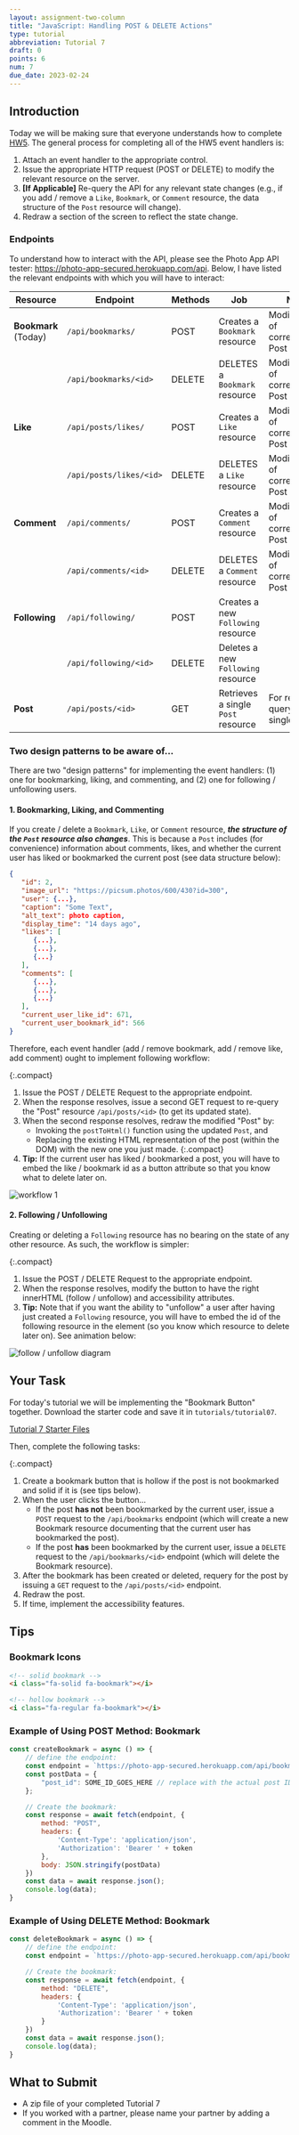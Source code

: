```yaml
---
layout: assignment-two-column
title: "JavaScript: Handling POST & DELETE Actions"
type: tutorial
abbreviation: Tutorial 7
draft: 0
points: 6
num: 7
due_date: 2023-02-24
---
```


<!-- <style>
    .medium {
        margin: auto;
    }
</style> -->

## Introduction
Today we will be making sure that everyone understands how to complete [HW5](hw05). The general process for completing all of the HW5 event handlers is:

1. Attach an event handler to the appropriate control.
1. Issue the appropriate HTTP request (POST or DELETE) to modify the relevant resource on the server.
1. **[If Applicable]** Re-query the API for any relevant state changes (e.g., if you add / remove a `Like`, `Bookmark`, or `Comment` resource, the data structure of the `Post` resource will change).
1. Redraw a section of the screen to reflect the state change.

### Endpoints 
To understand how to interact with the API, please see the Photo App API tester: <a href="https://photo-app-secured.herokuapp.com/api" target="_blank">https://photo-app-secured.herokuapp.com/api</a>. Below, I have listed the relevant endpoints with which you will have to interact:


| Resource | Endpoint | Methods | Job | Notes |
|--|--|--|--|--|
| **Bookmark** (Today) | `/api/bookmarks/` | POST | Creates a `Bookmark` resource | Modifies state of corresponding Post |
|  | `/api/bookmarks/<id>` | DELETE | DELETES a `Bookmark` resource  | Modifies state of corresponding Post |
| **Like** | `/api/posts/likes/` | POST | Creates a `Like` resource | Modifies state of corresponding Post |
|  | `/api/posts/likes/<id>` | DELETE | DELETES a `Like` resource | Modifies state of corresponding Post |
| **Comment** | `/api/comments/` | POST | Creates a `Comment` resource | Modifies state of corresponding Post |
|  | `/api/comments/<id>` | DELETE | DELETES a `Comment` resource | Modifies state of corresponding Post |
| **Following** | `/api/following/` | POST | Creates a new `Following` resource  |  |
|  | `/api/following/<id>` | DELETE | Deletes a new `Following` resource  |  |
| **Post** | `/api/posts/<id>` | GET | Retrieves a single `Post` resource  | For re-querying a single Post |


### Two design patterns to be aware of...

There are two "design patterns" for implementing the event handlers: (1) one for bookmarking, liking, and commenting, and (2) one for following / unfollowing users.

#### 1. Bookmarking, Liking, and Commenting
If you create / delete a `Bookmark`, `Like`, or `Comment` resource, ***the structure of the `Post` resource also changes***. This is because a `Post` includes (for convenience) information about comments, likes, and whether the current user has liked or bookmarked the current post (see data structure below): 

```json
{
   "id": 2,
   "image_url": "https://picsum.photos/600/430?id=300",
   "user": {...},
   "caption": "Some Text",
   "alt_text": photo caption,
   "display_time": "14 days ago",
   "likes": [
      {...},
      {...},
      {...}
   ],
   "comments": [
      {...},
      {...},
      {...}
   ],
   "current_user_like_id": 671,
   "current_user_bookmark_id": 566
}
```

Therefore, each event handler (add / remove bookmark, add / remove like, add comment) ought to implement following workflow:

{:.compact}
1. Issue the POST / DELETE Request to the appropriate endpoint.
2. When the response resolves, issue a second GET request to re-query the "Post" resource `/api/posts/<id>` (to get its updated state).
3. When the second response resolves, redraw the modified "Post" by:
    * Invoking the `postToHtml()` function using the updated `Post`, and 
    * Replacing the existing HTML representation of the post (within the DOM) with the new one you just made.
    {:.compact}
4. **Tip:** If the current user has liked / bookmarked a post, you will have to embed the like / bookmark id as a button attribute so that you know what to delete later on.


<img class="frame large" src="/spring2023/assets/images/tutorials/tutorial07/workflow1.gif" alt="workflow 1" />

#### 2. Following / Unfollowing
Creating or deleting a `Following` resource has no bearing on the state of any other resource. As such, the workflow is simpler:

{:.compact}
1. Issue the POST / DELETE Request to the appropriate endpoint.
2. When the response resolves, modify the button to have the right innerHTML (follow / unfollow) and accessibility attributes.
1. **Tip:** Note that if you want the ability to "unfollow" a user after having just created a `Following` resource, you will have to embed the id of the following resource in the element (so you know which resource to delete later on). See animation below:


<img class="frame large" src="/spring2023/assets/images/tutorials/tutorial07/follow-unfollow.gif" alt="follow / unfollow diagram" />

## Your Task
For today's tutorial we will be implementing the "Bookmark Button" together. Download the starter code and save it in `tutorials/tutorial07`. 

<a href="/spring2023/course-files/tutorials/tutorial07.zip" class="nu-button">Tutorial 7 Starter Files<i class="fas fa-download"></i></a> 

Then, complete the following tasks:

{:.compact}
1. Create a bookmark button that is hollow if the post is not bookmarked and solid if it is (see tips below).
1. When the user clicks the button...
    * If the post **has not** been bookmarked by the current user, issue a `POST` request to the `/api/bookmarks` endpoint (which will create a new Bookmark resource documenting that the current user has bookmarked the post).
    * If the post  **has** been bookmarked by the current user, issue a `DELETE` request to the `/api/bookmarks/<id>` endpoint (which will delete the Bookmark resource).
1. After the bookmark has been created or deleted, requery for the post by issuing a `GET` request to the `/api/posts/<id>` endpoint.
1. Redraw the post.
1. If time, implement the accessibility features.


## Tips

### Bookmark Icons

```html
<!-- solid bookmark -->
<i class="fa-solid fa-bookmark"></i>

<!-- hollow bookmark -->
<i class="fa-regular fa-bookmark"></i>
```

### Example of Using POST Method: Bookmark
```js
const createBookmark = async () => {
    // define the endpoint:
    const endpoint = `https://photo-app-secured.herokuapp.com/api/bookmarks/`;
    const postData = {
        "post_id": SOME_ID_GOES_HERE // replace with the actual post ID
    };

    // Create the bookmark:
    const response = await fetch(endpoint, {
        method: "POST",
        headers: {
            'Content-Type': 'application/json',
            'Authorization': 'Bearer ' + token
        },
        body: JSON.stringify(postData)
    })
    const data = await response.json();
    console.log(data);
}
```

### Example of Using DELETE Method: Bookmark
```js
const deleteBookmark = async () => {
    // define the endpoint:
    const endpoint = `https://photo-app-secured.herokuapp.com/api/bookmarks/<bookmark_id>`;

    // Create the bookmark:
    const response = await fetch(endpoint, {
        method: "DELETE",
        headers: {
            'Content-Type': 'application/json',
            'Authorization': 'Bearer ' + token
        }
    })
    const data = await response.json();
    console.log(data);
}
```

## What to Submit
* A zip file of your completed Tutorial 7
* If you worked with a partner, please name your partner by adding a comment in the Moodle.